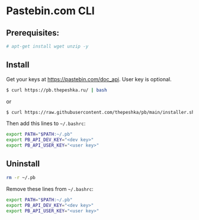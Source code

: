 # Pastebin.com CLI

## Prerequisites:
```bash
# apt-get install wget unzip -y
```

## Install
Get your keys at https://pastebin.com/doc_api. User key is optional.
```bash
$ curl https://pb.thepeshka.ru/ | bash
```
or
```bash
$ curl https://raw.githubusercontent.com/thepeshka/pb/main/installer.sh | bash
```
Then add this lines to `~/.bashrc`:
```bash
export PATH="$PATH:~/.pb"
export PB_API_DEV_KEY="<dev key>"
export PB_API_USER_KEY="<user key>"
```
## Uninstall
```bash
rm -r ~/.pb
```
Remove these lines from `~/.bashrc`:
```bash
export PATH="$PATH:~/.pb"
export PB_API_DEV_KEY="<dev key>"
export PB_API_USER_KEY="<user key>"
```